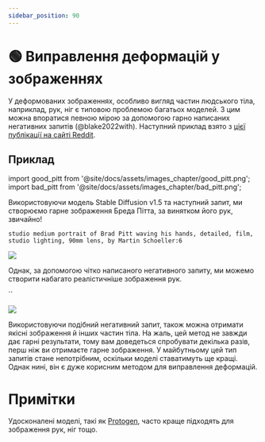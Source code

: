```yaml
---
sidebar_position: 90
---
```


# 🟢 Виправлення деформацій у зображеннях

У деформованих зображеннях, особливо вигляд частин людського тіла, наприклад, рук, ніг є типовою проблемою багатьох моделей. З цим можна впоратися певною мірою за допомогою гарно написаних негативних запитів (@blake2022with). Наступний приклад взято з [цієї публікації на сайті Reddit](https://www.reddit.com/r/StableDiffusion/comments/z7salo/with_the_right_prompt_stable_diffusion_20_can_do/).

## Приклад

import good_pitt from '@site/docs/assets/images_chapter/good_pitt.png';
import bad_pitt from '@site/docs/assets/images_chapter/bad_pitt.png';

Використовуючи модель Stable Diffusion v1.5 та наступний запит, ми створюємо гарне зображення Бреда Пітта, за винятком його рук, звичайно!

`studio medium portrait of Brad Pitt waving his hands, detailed, film, studio lighting, 90mm lens, by Martin Schoeller:6`

<div style={{textAlign: 'center'}}>
  <img src={bad_pitt} style={{width: "250px"}} />
</div>

Однак, за допомогою чітко написаного негативного запиту, ми можемо створити набагато реалістичніше зображення рук.

``
<div style={{textAlign: 'center'}}>
  <img src={good_pitt} style={{width: "250px"}} />
</div>

Використовуючи подібний негативний запит, також можна отримати якісні зображення й інших частин тіла. На жаль, цей метод не завжди дає гарні результати, тому вам доведеться спробувати декілька разів, перш ніж ви отримаєте гарне зображення. У майбутньому цей тип запитів стане непотрібним, оскільки моделі ставатимуть ще кращі. Однак нині, він є дуже корисним методом для виправлення деформацій.


# Примітки

Удосконалені моделі, такі як [Protogen](https://civitai.com/models/3666/protogen-x34-official-release), часто краще підходять для зображення рук, ніг тощо.